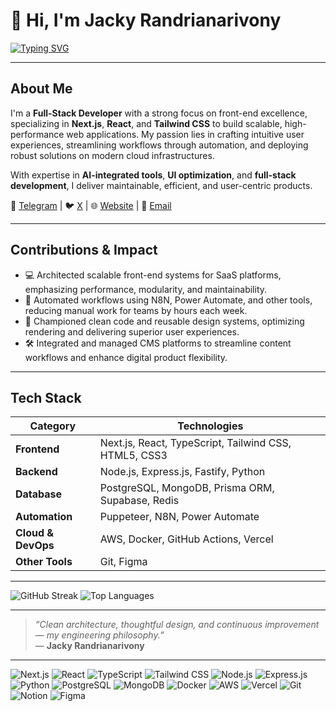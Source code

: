 # 👋 Hi, I'm Jacky Randrianarivony  
[![Typing SVG](https://readme-typing-svg.demolab.com?lines=Full-Stack+Developer+-+Front-End+Focus;Next.js+%7C+React+%7C+TypeScript;Always+learning+new+technologies;Building+performant+web+apps)](https://git.io/typing-svg)


---

## About Me

I'm a **Full-Stack Developer** with a strong focus on front-end excellence, specializing in **Next.js**, **React**, and **Tailwind CSS** to build scalable, high-performance web applications. My passion lies in crafting intuitive user experiences, streamlining workflows through automation, and deploying robust solutions on modern cloud infrastructures.

With expertise in **AI-integrated tools**, **UI optimization**, and **full-stack development**, I deliver maintainable, efficient, and user-centric products.

💬 [Telegram](https://t.me/jckylalaina) | 🐦 [X](https://x.com/rjacky00) | 🌐 [Website](https://www.rjacky.com?utm_source=github) | 📧 [Email](mailto:me@rjacky.com)

---

## Contributions & Impact

- 💻 Architected scalable front-end systems for SaaS platforms, emphasizing performance, modularity, and maintainability.
- 🧩 Automated workflows using N8N, Power Automate, and other tools, reducing manual work for teams by hours each week.
- 🧠 Championed clean code and reusable design systems, optimizing rendering and delivering superior user experiences.
- 🛠️ Integrated and managed CMS platforms to streamline content workflows and enhance digital product flexibility.

---

## Tech Stack

| Category            | Technologies                                                                 |
|--------------------|-----------------------------------------------------------------------------|
| **Frontend**       | Next.js, React, TypeScript, Tailwind CSS, HTML5, CSS3                        |
| **Backend**        | Node.js, Express.js, Fastify, Python                                         |
| **Database**       | PostgreSQL, MongoDB, Prisma ORM, Supabase, Redis                             |
| **Automation**     | Puppeteer, N8N, Power Automate                                              |
| **Cloud & DevOps** | AWS, Docker, GitHub Actions, Vercel                                         |
| **Other Tools**    | Git, Figma                                                          |

---


![GitHub Streak](https://streak-stats.demolab.com?user=jckylalaina&theme=tokyonight&hide_border=true&date_format=M%20j%5B,%20Y%5D) ![Top Languages](https://github-readme-stats.vercel.app/api/top-langs/?username=jckylalaina&layout=compact&theme=tokyonight&hide_border=true)

---

> *“Clean architecture, thoughtful design, and continuous improvement — my engineering philosophy.”*  
> — **Jacky Randrianarivony**

---

![Next.js](https://img.shields.io/badge/Next.js-000000?style=flat-square&logo=nextdotjs&logoColor=white)
![React](https://img.shields.io/badge/React-20232A?style=flat-square&logo=react&logoColor=61DAFB)
![TypeScript](https://img.shields.io/badge/TypeScript-007ACC?style=flat-square&logo=typescript&logoColor=white)
![Tailwind CSS](https://img.shields.io/badge/Tailwind_CSS-06B6D4?style=flat-square&logo=tailwindcss&logoColor=white)
![Node.js](https://img.shields.io/badge/Node.js-339933?style=flat-square&logo=nodedotjs&logoColor=white)
![Express.js](https://img.shields.io/badge/Express.js-000000?style=flat-square&logo=express&logoColor=white)
![Python](https://img.shields.io/badge/Python-3776AB?style=flat-square&logo=python&logoColor=white)
![PostgreSQL](https://img.shields.io/badge/PostgreSQL-336791?style=flat-square&logo=postgresql&logoColor=white)
![MongoDB](https://img.shields.io/badge/MongoDB-47A248?style=flat-square&logo=mongodb&logoColor=white)
![Docker](https://img.shields.io/badge/Docker-2496ED?style=flat-square&logo=docker&logoColor=white)
![AWS](https://img.shields.io/badge/AWS-232F3E?style=flat-square&logo=amazonaws&logoColor=white)
![Vercel](https://img.shields.io/badge/Vercel-000000?style=flat-square&logo=vercel&logoColor=white)
![Git](https://img.shields.io/badge/Git-F05032?style=flat-square&logo=git&logoColor=white)
![Notion](https://img.shields.io/badge/Notion-000000?style=flat-square&logo=notion&logoColor=white)
![Figma](https://img.shields.io/badge/Figma-F24E1E?style=flat-square&logo=figma&logoColor=white)
